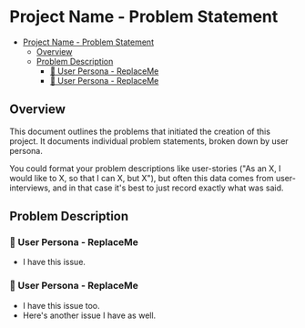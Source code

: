 # Project Name - Problem Statement

- [Project Name - Problem Statement](#project-name---problem-statement)
  - [Overview](#overview)
  - [Problem Description](#problem-description)
    - [👤 User Persona - ReplaceMe](#-user-persona---replaceme)
    - [👤 User Persona - ReplaceMe](#-user-persona---replaceme-1)


## Overview
This document outlines the problems that initiated the creation of this project. 
It documents individual problem statements, broken down by user persona. 

You could format your problem descriptions like user-stories ("As an X, I would like to X, so that I can X, but X"), but often this data comes from user-interviews, and in that case it's best to just record exactly what was said.



## Problem Description

### 👤 User Persona - ReplaceMe
- I have this issue.

### 👤 User Persona - ReplaceMe
- I have this issue too.
- Here's another issue I have as well.
